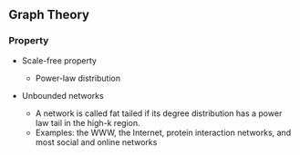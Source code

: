 ## Graph Theory

### Property
- Scale-free property
  - Power-law distribution
  
- Unbounded networks
  - A network is called fat tailed if its degree distribution has a power law tail in
the high-k region.
  - Examples: the WWW, the Internet, protein interaction networks, and most
social and online networks
